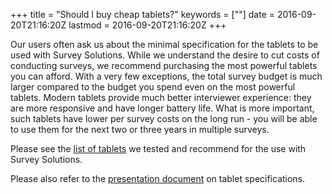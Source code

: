 +++
title = "Should I buy cheap tablets?"
keywords = [""]
date = 2016-09-20T21:16:20Z
lastmod = 2016-09-20T21:16:20Z
+++

Our users often ask us about the minimal specification for the tablets
to be used with Survey Solutions. While we understand the desire to cut
costs of conducting surveys, we recommend purchasing the most powerful
tablets you can afford. With a very few exceptions, the total survey
budget is much larger compared to the budget you spend even on the most
powerful tablets. Modern tablets provide much better interviewer
experience: they are more responsive and have longer battery life. What
is more important, such tablets have lower per survey costs on the long
run - you will be able to use them for the next two or three years in
multiple surveys.

Please see the [list of
tablets](http://support.mysurvey.solutions/customer/en/portal/articles/2505822-what-tablets-should-i-buy-?b_id=12728)
we tested and recommend for the use with Survey Solutions.

Please also refer to the [presentation
document](http://siteresources.worldbank.org/INTCOMPTOOLS/Resources/8213623-1380598436379/9346245-1428626374876/ss_it_qa.pdf)
on tablet specifications.
